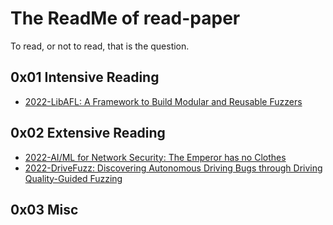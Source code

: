 # The ReadMe of read-paper

To read, or not to read, that is the question.

## 0x01 Intensive Reading

- [2022-LibAFL: A Framework to Build Modular and Reusable Fuzzers](https://github.com/harvey-lau/read-paper/blob/main/1-src/intensive-reading/2022-libafl.md)

## 0x02 Extensive Reading

- [2022-AI/ML for Network Security: The Emperor has no Clothes](https://github.com/harvey-lau/read-paper/blob/main/1-src/extensive-reading/2022-ai4ns.md)
- [2022-DriveFuzz: Discovering Autonomous Driving Bugs through Driving Quality-Guided Fuzzing](https://github.com/harvey-lau/read-paper/blob/main/1-src/extensive-reading/2022-drivefuzz.md)

## 0x03 Misc
